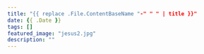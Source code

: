 ```yaml
---
title: "{{ replace .File.ContentBaseName "-" " " | title }}"
date: {{ .Date }}
tags: []
featured_image: "jesus2.jpg"
description: ""
---
```

